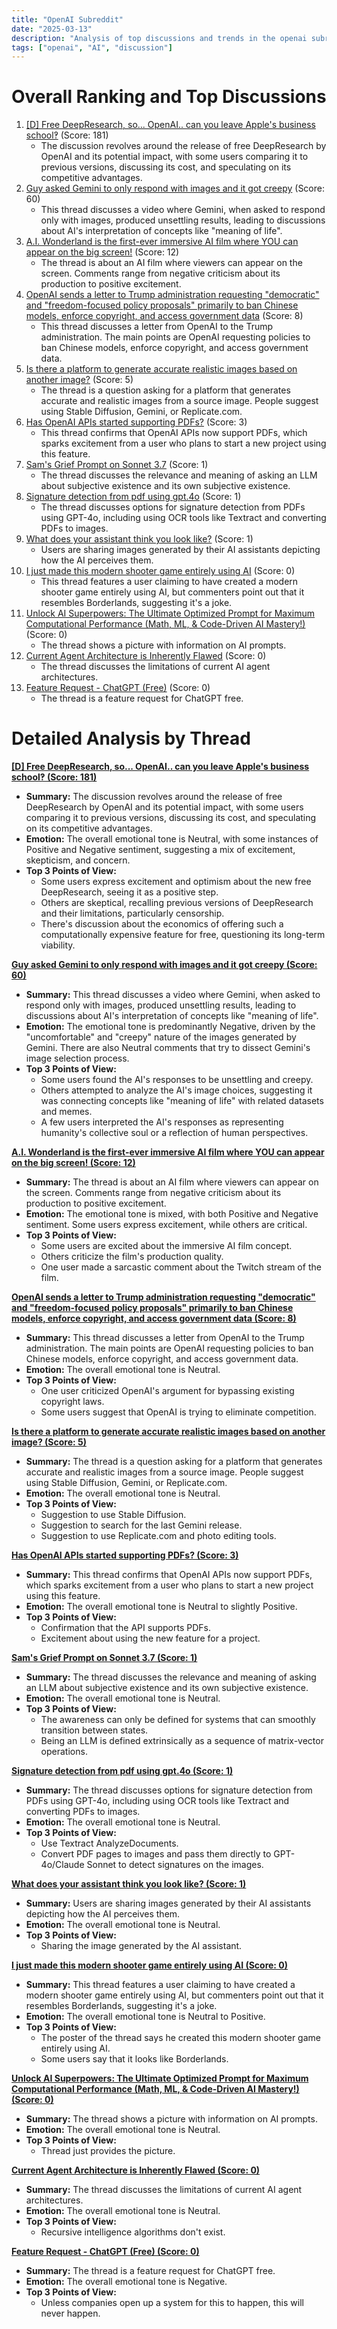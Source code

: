 ```yaml
---
title: "OpenAI Subreddit"
date: "2025-03-13"
description: "Analysis of top discussions and trends in the openai subreddit"
tags: ["openai", "AI", "discussion"]
---
```


# Overall Ranking and Top Discussions
1.  [[D] Free DeepResearch, so... OpenAI.. can you leave Apple's business school‽](https://i.redd.it/mhngk2pfyhoe1.jpeg) (Score: 181)
    *   The discussion revolves around the release of free DeepResearch by OpenAI and its potential impact, with some users comparing it to previous versions, discussing its cost, and speculating on its competitive advantages.
2.  [Guy asked Gemini to only respond with images and it got creepy](https://v.redd.it/ck2dtvpsngoe1) (Score: 60)
    *   This thread discusses a video where Gemini, when asked to respond only with images, produced unsettling results, leading to discussions about AI's interpretation of concepts like "meaning of life".
3.  [A.I. Wonderland is the first-ever immersive AI film where YOU can appear on the big screen!](https://v.redd.it/zs1gdaa8shoe1) (Score: 12)
    *   The thread is about an AI film where viewers can appear on the screen. Comments range from negative criticism about its production to positive excitement.
4.  [OpenAI sends a letter to Trump administration requesting "democratic" and "freedom-focused policy proposals" primarily to ban Chinese models, enforce copyright, and access government data](https://cdn.openai.com/global-affairs/ostp-rfi/ec680b75-d539-4653-b297-8bcf6e5f7686/openai-response-ostp-nsf-rfi-notice-request-for-information-on-the-development-of-an-artificial-intelligence-ai-action-plan.pdf) (Score: 8)
    *   This thread discusses a letter from OpenAI to the Trump administration. The main points are OpenAI requesting policies to ban Chinese models, enforce copyright, and access government data.
5.  [Is there a platform to generate accurate realistic images based on another image?](https://www.reddit.com/r/OpenAI/comments/1jaez8c/is_there_a_platform_to_generate_accurate/) (Score: 5)
    *   The thread is a question asking for a platform that generates accurate and realistic images from a source image. People suggest using Stable Diffusion, Gemini, or Replicate.com.
6.  [Has OpenAI APIs started supporting PDFs?](https://www.reddit.com/r/OpenAI/comments/1jabhb1/has_openai_apis_started_supporting_pdfs/) (Score: 3)
    *   This thread confirms that OpenAI APIs now support PDFs, which sparks excitement from a user who plans to start a new project using this feature.
7.  [Sam's Grief Prompt on Sonnet 3.7](https://www.reddit.com/r/OpenAI/comments/1jagrph/sams_grief_prompt_on_sonnet_37/) (Score: 1)
    *   The thread discusses the relevance and meaning of asking an LLM about subjective existence and its own subjective existence.
8. [Signature detection from pdf using gpt.4o](https://www.reddit.com/r/OpenAI/comments/1jahx3m/signature_detection_from_pdf_using_gpt4o/) (Score: 1)
    *   The thread discusses options for signature detection from PDFs using GPT-4o, including using OCR tools like Textract and converting PDFs to images.
9.  [What does your assistant think you look like?](https://www.reddit.com/r/OpenAI/comments/1jakyr7/what_does_your_assistant_think_you_look_like/) (Score: 1)
    *   Users are sharing images generated by their AI assistants depicting how the AI perceives them.
10. [I just made this modern shooter game entirely using AI](https://v.redd.it/vifaxdgb9ioe1) (Score: 0)
    *   This thread features a user claiming to have created a modern shooter game entirely using AI, but commenters point out that it resembles Borderlands, suggesting it's a joke.
11. [Unlock AI Superpowers: The Ultimate Optimized Prompt for Maximum Computational Performance (Math, ML, & Code-Driven AI Mastery!)](https://www.reddit.com/gallery/1jakfjd) (Score: 0)
    *   The thread shows a picture with information on AI prompts.
12. [Current Agent Architecture is Inherently Flawed](https://www.reddit.com/r/OpenAI/comments/1jaag7w/current_agent_architecture_is_inherently_flawed/) (Score: 0)
    *   The thread discusses the limitations of current AI agent architectures.
13. [Feature Request - ChatGPT (Free)](https://www.reddit.com/r/OpenAI/comments/1jacat9/feature_request_chatgpt_free/) (Score: 0)
    *   The thread is a feature request for ChatGPT free.

# Detailed Analysis by Thread
**[[D] Free DeepResearch, so... OpenAI.. can you leave Apple's business school‽ (Score: 181)](https://i.redd.it/mhngk2pfyhoe1.jpeg)**
*   **Summary:** The discussion revolves around the release of free DeepResearch by OpenAI and its potential impact, with some users comparing it to previous versions, discussing its cost, and speculating on its competitive advantages.
*   **Emotion:** The overall emotional tone is Neutral, with some instances of Positive and Negative sentiment, suggesting a mix of excitement, skepticism, and concern.
*   **Top 3 Points of View:**
    *   Some users express excitement and optimism about the new free DeepResearch, seeing it as a positive step.
    *   Others are skeptical, recalling previous versions of DeepResearch and their limitations, particularly censorship.
    *   There's discussion about the economics of offering such a computationally expensive feature for free, questioning its long-term viability.

**[Guy asked Gemini to only respond with images and it got creepy (Score: 60)](https://v.redd.it/ck2dtvpsngoe1)**
*   **Summary:** This thread discusses a video where Gemini, when asked to respond only with images, produced unsettling results, leading to discussions about AI's interpretation of concepts like "meaning of life".
*   **Emotion:** The emotional tone is predominantly Negative, driven by the "uncomfortable" and "creepy" nature of the images generated by Gemini. There are also Neutral comments that try to dissect Gemini's image selection process.
*   **Top 3 Points of View:**
    *   Some users found the AI's responses to be unsettling and creepy.
    *   Others attempted to analyze the AI's image choices, suggesting it was connecting concepts like "meaning of life" with related datasets and memes.
    *   A few users interpreted the AI's responses as representing humanity's collective soul or a reflection of human perspectives.

**[A.I. Wonderland is the first-ever immersive AI film where YOU can appear on the big screen! (Score: 12)](https://v.redd.it/zs1gdaa8shoe1)**
*   **Summary:** The thread is about an AI film where viewers can appear on the screen. Comments range from negative criticism about its production to positive excitement.
*   **Emotion:** The emotional tone is mixed, with both Positive and Negative sentiment. Some users express excitement, while others are critical.
*   **Top 3 Points of View:**
    *   Some users are excited about the immersive AI film concept.
    *   Others criticize the film's production quality.
    *   One user made a sarcastic comment about the Twitch stream of the film.

**[OpenAI sends a letter to Trump administration requesting "democratic" and "freedom-focused policy proposals" primarily to ban Chinese models, enforce copyright, and access government data (Score: 8)](https://cdn.openai.com/global-affairs/ostp-rfi/ec680b75-d539-4653-b297-8bcf6e5f7686/openai-response-ostp-nsf-rfi-notice-request-for-information-on-the-development-of-an-artificial-intelligence-ai-action-plan.pdf)**
*   **Summary:** This thread discusses a letter from OpenAI to the Trump administration. The main points are OpenAI requesting policies to ban Chinese models, enforce copyright, and access government data.
*   **Emotion:** The overall emotional tone is Neutral.
*   **Top 3 Points of View:**
    *   One user criticized OpenAI's argument for bypassing existing copyright laws.
    *   Some users suggest that OpenAI is trying to eliminate competition.

**[Is there a platform to generate accurate realistic images based on another image? (Score: 5)](https://www.reddit.com/r/OpenAI/comments/1jaez8c/is_there_a_platform_to_generate_accurate/)**
*   **Summary:** The thread is a question asking for a platform that generates accurate and realistic images from a source image. People suggest using Stable Diffusion, Gemini, or Replicate.com.
*   **Emotion:** The overall emotional tone is Neutral.
*   **Top 3 Points of View:**
    *   Suggestion to use Stable Diffusion.
    *   Suggestion to search for the last Gemini release.
    *   Suggestion to use Replicate.com and photo editing tools.

**[Has OpenAI APIs started supporting PDFs? (Score: 3)](https://www.reddit.com/r/OpenAI/comments/1jabhb1/has_openai_apis_started_supporting_pdfs/)**
*   **Summary:** This thread confirms that OpenAI APIs now support PDFs, which sparks excitement from a user who plans to start a new project using this feature.
*   **Emotion:** The overall emotional tone is Neutral to slightly Positive.
*   **Top 3 Points of View:**
    *   Confirmation that the API supports PDFs.
    *   Excitement about using the new feature for a project.

**[Sam's Grief Prompt on Sonnet 3.7 (Score: 1)](https://www.reddit.com/r/OpenAI/comments/1jagrph/sams_grief_prompt_on_sonnet_37/)**
*   **Summary:** The thread discusses the relevance and meaning of asking an LLM about subjective existence and its own subjective existence.
*   **Emotion:** The overall emotional tone is Neutral.
*   **Top 3 Points of View:**
    *   The awareness can only be defined for systems that can smoothly transition between states.
    *   Being an LLM is defined extrinsically as a sequence of matrix-vector operations.

**[Signature detection from pdf using gpt.4o (Score: 1)](https://www.reddit.com/r/OpenAI/comments/1jahx3m/signature_detection_from_pdf_using_gpt4o/)**
*   **Summary:** The thread discusses options for signature detection from PDFs using GPT-4o, including using OCR tools like Textract and converting PDFs to images.
*   **Emotion:** The overall emotional tone is Neutral.
*   **Top 3 Points of View:**
    *   Use Textract AnalyzeDocuments.
    *   Convert PDF pages to images and pass them directly to GPT-4o/Claude Sonnet to detect signatures on the images.

**[What does your assistant think you look like? (Score: 1)](https://www.reddit.com/r/OpenAI/comments/1jakyr7/what_does_your_assistant_think_you_look_like/)**
*   **Summary:** Users are sharing images generated by their AI assistants depicting how the AI perceives them.
*   **Emotion:** The overall emotional tone is Neutral.
*   **Top 3 Points of View:**
    *   Sharing the image generated by the AI assistant.

**[I just made this modern shooter game entirely using AI (Score: 0)](https://v.redd.it/vifaxdgb9ioe1)**
*   **Summary:** This thread features a user claiming to have created a modern shooter game entirely using AI, but commenters point out that it resembles Borderlands, suggesting it's a joke.
*   **Emotion:** The overall emotional tone is Neutral to Positive.
*   **Top 3 Points of View:**
    *   The poster of the thread says he created this modern shooter game entirely using AI.
    *   Some users say that it looks like Borderlands.

**[Unlock AI Superpowers: The Ultimate Optimized Prompt for Maximum Computational Performance (Math, ML, & Code-Driven AI Mastery!) (Score: 0)](https://www.reddit.com/gallery/1jakfjd)**
*   **Summary:** The thread shows a picture with information on AI prompts.
*   **Emotion:** The overall emotional tone is Neutral.
*   **Top 3 Points of View:**
    *   Thread just provides the picture.

**[Current Agent Architecture is Inherently Flawed (Score: 0)](https://www.reddit.com/r/OpenAI/comments/1jaag7w/current_agent_architecture_is_inherently_flawed/)**
*   **Summary:** The thread discusses the limitations of current AI agent architectures.
*   **Emotion:** The overall emotional tone is Neutral.
*   **Top 3 Points of View:**
    *   Recursive intelligence algorithms don't exist.

**[Feature Request - ChatGPT (Free) (Score: 0)](https://www.reddit.com/r/OpenAI/comments/1jacat9/feature_request_chatgpt_free/)**
*   **Summary:** The thread is a feature request for ChatGPT free.
*   **Emotion:** The overall emotional tone is Negative.
*   **Top 3 Points of View:**
    *   Unless companies open up a system for this to happen, this will never happen.
